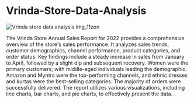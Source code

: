 # Vrinda-Store-Data-Analysis



![Vrinda store data analysis img_11zon](https://github.com/user-attachments/assets/ad58b136-435b-41bd-8a0b-7f170453e0d0)













The Vrinda Store Annual Sales Report for 2022 provides a comprehensive overview of the store's sales performance.
It analyzes sales trends, customer demographics, channel performance, product categories, and order status.
Key findings include a steady increase in sales from January to April, followed by a slight dip and subsequent recovery. 
Women were the primary customers, with middle-aged individuals leading the demographic. 
Amazon and Myntra were the top-performing channels, and ethnic dresses and kurtas were the best-selling categories. 
The majority of orders were successfully delivered. 
The report utilizes various visualizations, including line charts, bar charts, and pie charts, to effectively present the data.








